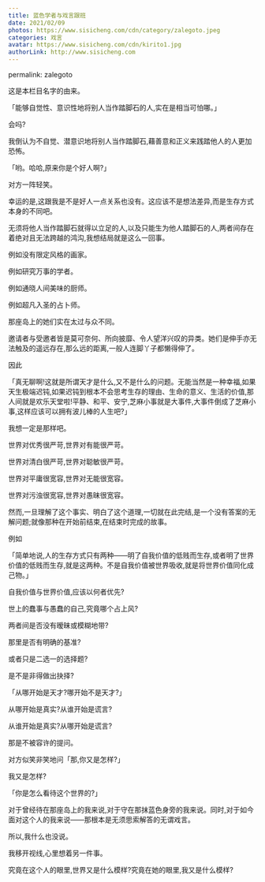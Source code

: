 ```yaml
---
title: 蓝色学者与戏言跟班
date: 2021/02/09
photos: https://www.sisicheng.com/cdn/category/zalegoto.jpeg
categories: 戏言
avatar: https://www.sisicheng.com/cdn/kirito1.jpg
authorLink: http://www.sisicheng.com
---
```

permalink: zalegoto

这是本栏目名字的由来。

「能够自觉性、意识性地将别人当作踏脚石的人,实在是相当可怕哪。」

  会吗?

  我倒认为不自觉、潜意识地将别人当作踏脚石,藉善意和正义来践踏他人的人更加恐怖。

  「哟。哈哈,原来你是个好人啊?」

  对方一阵轻笑。

  幸运的是,这跟我是不是好人一点关系也没有。这应该不是想法差异,而是生存方式本身的不同吧。

  无须将他人当作踏脚石就得以立足的人,以及只能生为他人踏脚石的人,两者间存在着绝对且无法跨越的鸿沟,我想结局就是这么一回事。

  例如没有限定风格的画家。

  例如研究万事的学者。

  例如通晓人间美味的厨师。

  例如超凡入圣的占卜师。

  那座岛上的她们实在太过与众不同。

  邀请者与受邀者皆是莫可奈何、所向披靡、令人望洋兴叹的异类。她们是伸手亦无法触及的遥远存在,那么远的距离,一般人连脚丫子都懒得伸了。

  因此

  「真无聊啊!这就是所谓天才是什么,又不是什么的问题。无能当然是一种幸福,如果天生极端迟钝,如果迟钝到根本不会思考生存的理由、生命的意义、生活的价值,那人间就是欢乐天堂啦!平静、和平、安宁,芝麻小事就是大事件,大事件倒成了芝麻小事,这样应该可以拥有波儿棒的人生吧?」

  我想一定是那样吧。

  世界对优秀很严苛,世界对有能很严苛。

  世界对清白很严苛,世界对聪敏很严苛。

  世界对平庸很宽容,世界对无能很宽容。

  世界对污浊很宽容,世界对愚昧很宽容。

  然而,一旦理解了这个事实、明白了这个道理,一切就在此完结,是一个没有答案的无解问题;就像那种在开始前结束,在结束时完成的故事。

  例如

  「简单地说,人的生存方式只有两种——明了自我价值的低贱而生存,或者明了世界价值的低贱而生存,就是这两种。不是自我价值被世界吸收,就是将世界价值同化成己物。」

  自我价值与世界价值,应该以何者优先?

  世上的蠢事与愚蠢的自己,究竟哪个占上风?

  两者间是否没有暧昧或模糊地带?

  那里是否有明确的基准?

  或者只是二选一的选择题?

  是不是非得做出抉择?

  「从哪开始是天才?哪开始不是天才?」

  从哪开始是真实?从谁开始是谎言?

  从谁开始是真实?从哪开始是谎言?

  那是不被容许的提问。

  对方似笑非笑地问「那,你又是怎样?」

  我又是怎样?

  「你是怎么看待这个世界的?」

  对于曾经待在那座岛上的我来说,对于守在那抹蓝色身旁的我来说。同时,对于如今面对这个人的我来说——那根本是无须思索解答的无谓戏言。

  所以,我什么也没说。

  我移开视线,心里想着另一件事。

  究竟在这个人的眼里,世界又是什么模样?究竟在她的眼里,我又是什么模样?


